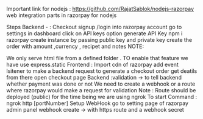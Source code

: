 Important link for nodejs : https://github.com/RajatSablok/nodejs-razorpay
web integration parts in razorpay for nodejs

<!-- ------------------ ***** ----------------------->


Steps
Backend - : Checkout
signup /login into razorpay account
go to settings in dashboard
click on API keys option
generate API Key
npm i razorpay
create instance by passing public key and private key
create the order with amount ,currency , recipet and notes
NOTE:

We only serve html file from a defined folder .
TO enable that feature we have use express.static
Frontend :
Import cdn of razorpay
add event lsitener to make a backend request to generate a checkout order
get deatils from there
open checkout page
Backend :validation -> to tell backend whether payment was done or not
We need to create a webhook or a route where razorpay would make a request for validation
Note : Route should be deployed (public)
for the time being we are using ngrok
To start Command : ngrok http [portNumber] Setup WebHook
go to setting page of razorpay admin panel
webhook create -> with https route and a webhook secret